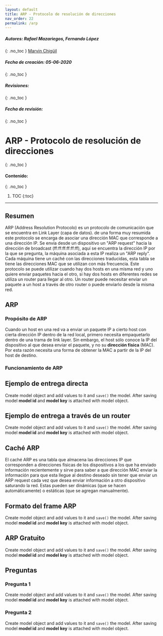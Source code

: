```yaml
---
layout: default
title: ARP - Protocolo de resolución de direcciones
nav_order: 22
permalink: /arp
---
```

##### **Autores:** Rafael Mazariegos, Fernando López
{: .no_toc }
[ Marvin Chigüil](https://github.com/mrosendo782)

##### **Fecha de creación:** 05-06-2020
{: .no_toc }

##### **Revisiones:**  
{: .no_toc }

##### **Fecha de revisión:** 
{: .no_toc }

# ARP - Protocolo de resolución de direcciones
{: .no_toc }

#### Contenido:
{: .no_toc }

1. TOC
{:toc}

---


## Resumen
ARP (Address Resolution Protocolo) es un protocolo de comunicación que se encuentra en Link Layer (capa de datos). de una forma muy resumida este protocolo se encarga de asociar una dirección MAC que corresponde a una dirección IP. Se envía desde un dispositivo un "ARP request" hacia la dirección de broadcast (ff:ff:ff:ff:ff:ff), aquí se encuentra la dirección IP por la que se pregunta, la máquina asociada a esta IP realiza un "ARP reply". Cada máquina tiene un caché con las direcciones traducidas, esta tabla se tiene las direcciones MAC que se utilizan con más frecuencia. Este protocolo se puede utilizar cuando hay dos hosts en una misma red y uno quiere enviar paquetes hacia el otro, si hay dos hosts en diferentes redes se utiliza un router para llegar al otro. Un router puede necesitar enviar un paquete a un host a través de otro router o puede enviarlo desde la misma red.

## ARP
### Propósito de ARP
Cuando un host en una red va a enviar un paquete IP a cierto host con cierta dirección IP dentro de la red local,
primero necesita empaquetarlo dentro de una trama de link layer. Sin embargo, el host sólo conoce la IP del
dispositivo al que desea enviar el paquete, y no su **dirección física** (MAC). Por esta razón necesita una 
forma de obtener la MAC a partir de la IP del host de destino.
### Funcionamiento de ARP


## Ejemplo de entrega directa
Create model object and add values to it and `save()` the model. After saving model **model id** and 
**model key** is attached with model object.

## Ejemplo de entrega a través de un router
Create model object and add values to it and `save()` the model. After saving model **model id** and 
**model key** is attached with model object.

## Caché ARP
El caché ARP es una tabla que almacena las direcciones IP que corresponden a direcciones físicas de los dispositivos a los que ha enviado información recientemente y sirve para saber a que dirección MAC enviar la información para que esta llegue al destino deseado sin tener que enviar un ARP request cada vez que desea enviar información a otro dispositivo saturando la red. Estas pueden ser dinámicas (que se hacen automáticamente) o estáticas (que se agregan manualmente).

## Formato del frame ARP
Create model object and add values to it and `save()` the model. After saving model **model id** and 
**model key** is attached with model object.

## ARP Gratuito
Create model object and add values to it and `save()` the model. After saving model **model id** and 
**model key** is attached with model object.


## Preguntas

### Pregunta 1
Create model object and add values to it and `save()` the model. After saving model **model id** and 
**model key** is attached with model object.

### Pregunta 2
Create model object and add values to it and `save()` the model. After saving model **model id** and 
**model key** is attached with model object.

